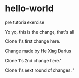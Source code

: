 # hello-world
pre tutoria exercise


Yo yo, this is the change, that's all

Clone 1's first change here.



Change made by He Xing Darius



Clone 1's 2nd change here.'


Clone 1's next round of changes.
'
